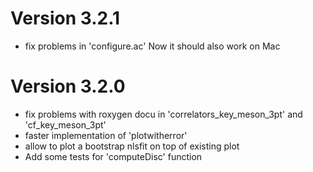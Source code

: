 # Version 3.2.1

* fix problems in 'configure.ac'
  Now it should also work on Mac
  
# Version 3.2.0

* fix problems with roxygen docu in 'correlators_key_meson_3pt' and
  'cf_key_meson_3pt'
* faster implementation of 'plotwitherror'
* allow to plot a bootstrap nlsfit on top of existing plot
* Add some tests for 'computeDisc' function

